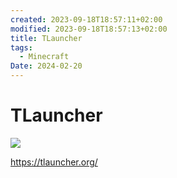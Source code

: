 ```yaml
---
created: 2023-09-18T18:57:11+02:00
modified: 2023-09-18T18:57:13+02:00
title: TLauncher
tags:
  - Minecraft
Date: 2024-02-20
---
```

# TLauncher 


![](2023-09-18_TLauncher_image_1.jpg)

<https://tlauncher.org/>
